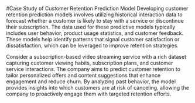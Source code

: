 #Case Study of Customer Retention Prediction Model
Developing customer retention prediction models involves utilizing historical interaction data to forecast whether a customer is likely to stay with a service or discontinue their subscription. The data used for these predictive models typically includes user behavior, product usage statistics, and customer feedback. These models help identify patterns that signal customer satisfaction or dissatisfaction, which can be leveraged to improve retention strategies.

Consider a subscription-based video streaming service with a rich dataset capturing customer viewing habits, subscription plans, and customer service interactions. The company aims to predict customer retention to tailor personalized offers and content suggestions that enhance engagement and reduce churn. By analyzing past behavior, the model provides insights into which customers are at risk of canceling, allowing the company to proactively engage them with targeted retention efforts.
